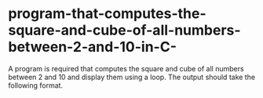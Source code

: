 # program-that-computes-the-square-and-cube-of-all-numbers-between-2-and-10-in-C-
A program is required that computes the square and cube of all numbers between 2 and 10 and display them using a loop. The output should take the following format.
